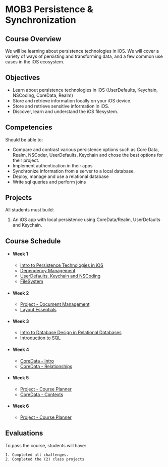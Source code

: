 # MOB3 Persistence & Synchronization

## Course Overview

We will be learning about persistence technologies in iOS. We will cover a variety of ways of persisting and transforming data, and a few common use cases in the iOS ecosystem.

## Objectives

- Learn about persistence technologies in iOS (UserDefaults, Keychain, NSCoding, CoreData, Realm)
- Store and retrieve information locally on your iOS device.
- Store and retrieve sensitive information in iOS.
- Discover, learn and understand the iOS filesystem.

## Competencies

Should be able to:

- Compare and contrast various persistence options such as Core Data, Realm, NSCoder, UserDefaults, Keychain and chose the best options for their project.
- Implement authentication in their apps
- Synchronize information from a server to a local database.
- Deploy, manage and use a relational database
- Write sql queries and perform joins

## Projects

All students must build:

1. An iOS app with local persistence using CoreData/Realm, UserDefaults and Keychain.

## Course Schedule

- #### Week 1
    - [Intro to Persistence Technologies in iOS](00-Intro-to-Persistence-Technologies)
    - [Dependency Management](01-Intro-To-Dependency-Management)
    - [UserDefaults, Keychain and NSCoding](02-UserDefaults-Keychain-NSCoding)
    - [FileSystem](03-FileSystem)
    
- #### Week 2
    - [Project - Document Management](Project-Document-Management)
    - [Layout Essentials](04-Layout-Essentials)
    
- #### Week 3
    - [Intro to Database Design in Relational Databases](05-Intro-to-Database-Design)
    - [Introduction to SQL](06-SQL)

- #### Week 4
    - [CoreData - Intro](05-Intro-to-CoreData)
    - [CoreData - Relationships](08-CoreData-Relationships)

- #### Week 5
    - [Project - Course Planner](Project-Course-Planner)
    - [CoreData - Contexts](09-CoreData-Contexts)
    
- #### Week 6
    - [Project - Course Planner](Project-Course-Planner)

## Evaluations

To pass the course, students will have:

    1. Completed all challenges.
    2. Completed the (2) class projects
